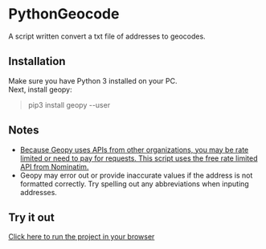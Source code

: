 # PythonGeocode

A script written convert a txt file of addresses to geocodes.

## Installation

Make sure you have Python 3 installed on your PC.  
Next, install geopy:

> pip3 install geopy --user

## Notes

- [Because Geopy uses APIs from other organizations, you may be rate limited or need to pay for requests. This script uses the free rate limited API from Nominatim.](https://geopy.readthedocs.io/en/stable/#geopy-is-not-a-service)
- Geopy may error out or provide inaccurate values if the address is not formatted correctly. Try spelling out any abbreviations when inputing addresses.

## Try it out
[Click here to run the project in your browser](https://repl.it/@wude935/PythonGeoCode)
